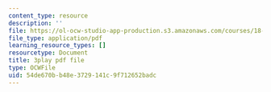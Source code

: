 ```yaml
---
content_type: resource
description: ''
file: https://ol-ocw-studio-app-production.s3.amazonaws.com/courses/18-02-multivariable-calculus-fall-2007/54de670bb48e3729141c9f712652badc_7eZVshlT33Q.pdf
file_type: application/pdf
learning_resource_types: []
resourcetype: Document
title: 3play pdf file
type: OCWFile
uid: 54de670b-b48e-3729-141c-9f712652badc
---
```

